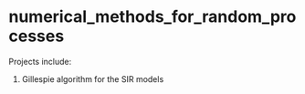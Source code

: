 # numerical_methods_for_random_processes

Projects include:

1. Gillespie algorithm for the SIR models 
